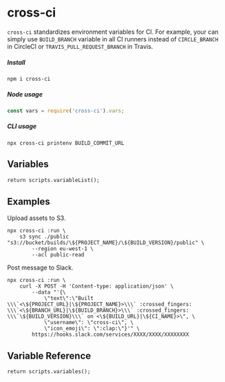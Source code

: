 # cross-ci

`cross-ci` standardizes environment variables for CI. For example,
your can simply use `BUILD_BRANCH` variable in all CI runners instead of `CIRCLE_BRANCH` in
CircleCI or `TRAVIS_PULL_REQUEST_BRANCH` in Travis.

##### Install

```
npm i cross-ci
```

##### Node usage

```js
const vars = require('cross-ci').vars;
```

##### CLI usage

```
npx cross-ci printenv BUILD_COMMIT_URL
```


## Variables

```mmd
return scripts.variableList();
```


## Examples

Upload assets to S3.

```
npx cross-ci :run \
    s3 sync ./public "s3://bucket/builds/\${PROJECT_NAME}/\${BUILD_VERSION}/public" \
        --region eu-west-1 \
        --acl public-read
```

Post message to Slack.

```shell
npx cross-ci :run \
    curl -X POST -H 'Content-type: application/json' \
        --data "'{\
            \"text\":\"Built \\\`<\${PROJECT_URL}|\${PROJECT_NAME}>\\\` :crossed_fingers: \\\`<\${BRANCH_URL}|\${BUILD_BRANCH}>\\\` :crossed_fingers: \\\`\${BUILD_VERSION}\\\` on <\${BUILD_URL}|\${CI_NAME}>\", \
            \"username\": \"cross-ci\", \
            \"icon_emoji\": \":clap:\"}'" \
        https://hooks.slack.com/services/XXXX/XXXX/XXXXXXXX
```

## Variable Reference

```mmd
return scripts.variables();
```
